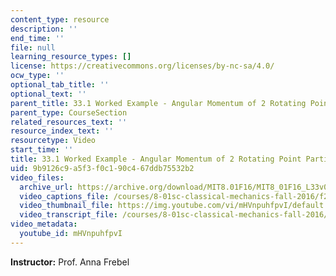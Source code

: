 ```yaml
---
content_type: resource
description: ''
end_time: ''
file: null
learning_resource_types: []
license: https://creativecommons.org/licenses/by-nc-sa/4.0/
ocw_type: ''
optional_tab_title: ''
optional_text: ''
parent_title: 33.1 Worked Example - Angular Momentum of 2 Rotating Point Particles
parent_type: CourseSection
related_resources_text: ''
resource_index_text: ''
resourcetype: Video
start_time: ''
title: 33.1 Worked Example - Angular Momentum of 2 Rotating Point Particles
uid: 9b9126c9-a5f3-f0c1-90c4-67ddb75532b2
video_files:
  archive_url: https://archive.org/download/MIT8.01F16/MIT8_01F16_L33v01_360p.mp4
  video_captions_file: /courses/8-01sc-classical-mechanics-fall-2016/f20500198ad45e6aa411b1ebe6c6a689_mHVnpuhfpvI.vtt
  video_thumbnail_file: https://img.youtube.com/vi/mHVnpuhfpvI/default.jpg
  video_transcript_file: /courses/8-01sc-classical-mechanics-fall-2016/d797b8b5aabbab962e6f37716c360e3b_mHVnpuhfpvI.pdf
video_metadata:
  youtube_id: mHVnpuhfpvI
---
```


**Instructor:** Prof. Anna Frebel

